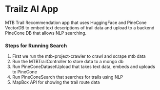 # Trailz AI App 
MTB Trail Recommendation app that uses HuggingFace and PineCone
VectorDB to embed text descriptions of trail data and upload
to a backend PineCone DB that allows NLP searching. 

### Steps for Running Search ###

1. First we run the mtb-project-crawler to crawl and scrape mtb data 
2. Run the MTBTrailController to store data to a mongo db 
3. Run PineConeDatasetUpload that takes text data, embeds and uploads to PineCone 
4. Run PineConeSearch that searches for trails using NLP 
5. MapBox API for showing the trail route data 
